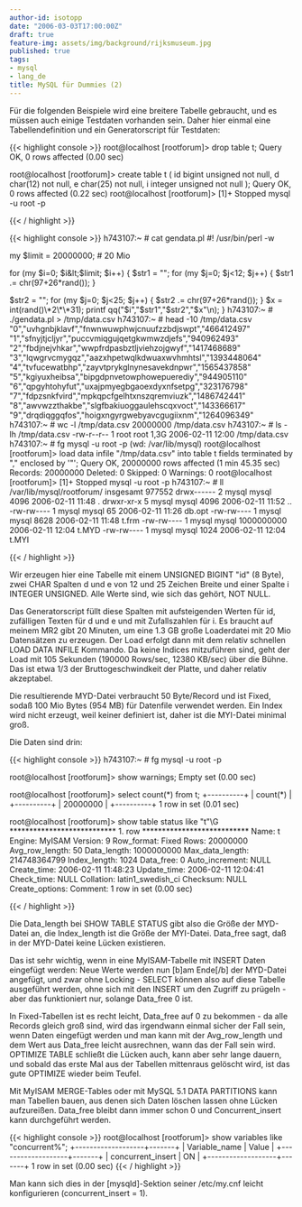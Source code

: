 ```yaml
---
author-id: isotopp
date: "2006-03-03T17:00:00Z"
draft: true
feature-img: assets/img/background/rijksmuseum.jpg
published: true
tags:
- mysql
- lang_de
title: MySQL für Dummies (2)
---
```

Für die folgenden Beispiele wird eine breitere Tabelle gebraucht, und es müssen auch einige Testdaten vorhanden sein. Daher hier einmal eine Tabellendefinition und ein Generatorscript für Testdaten:


{{< highlight console >}}
root@localhost [rootforum]> drop table t;
Query OK, 0 rows affected (0.00 sec)

root@localhost [rootforum]> create table t ( id bigint unsigned not null, d char(12) not null, e char(25) not null, i integer unsigned not null );
Query OK, 0 rows affected (0.22 sec)
root@localhost [rootforum]>
[1]+  Stopped                 mysql -u root -p

{{< / highlight >}}



{{< highlight console >}}
h743107:~ # cat gendata.pl
#! /usr/bin/perl -w

my $limit = 20000000; # 20 Mio

for (my $i=0; $i&lt;$limit; $i++) {
  $str1 = "";
  for (my $j=0; $j&lt;12; $j++) {
    $str1 .= chr(97+26\*rand());
  }

  $str2 = "";
  for (my $j=0; $j&lt;25; $j++) {
    $str2 .= chr(97+26\*rand());
  }
  $x = int(rand()\*2\*\*31);
  printf qq("$i","$str1","$str2","$x"\n);
}
h743107:~ # ./gendata.pl > /tmp/data.csv
h743107:~ # head -10 /tmp/data.csv
"0","uvhgnbjklavf","fnwnwuwphwjcnuufzzbdjswpt","466412497"
"1","sfnyjtjcljyr","puccvmiqgujqetgkwmwzdjefs","940962493"
"2","fbdjnejvhkar","wwpfrdpasbztljviehzojgwyf","1417468689"
"3","lqwgrvcmygqz","aazxhpetwqlkdwuaxwvhmhtsl","1393448064"
"4","tvfucewatbhp","zayvtprykglnynesavekdnpwr","1565437858"
"5","kgiyuxheibsa","bipgdpnvetowphowepuerediy","944905110"
"6","qpgyhtohyfut","uxajpmyegbgaoexdyxnfsetpg","323176798"
"7","fdpzsnkfvird","mpkqpcfgelhtxnszqremviuzk","1486742441"
"8","awvwzzthakbe","slgfbakiuoggaulehscqxvoct","143366617"
"9","drqdiqggqfos","hoigxngyrgwebyavcgugiixnm","1264096349"
h743107:~ # wc -l /tmp/data.csv
20000000 /tmp/data.csv
h743107:~ # ls -lh /tmp/data.csv
-rw-r--r--  1 root root 1,3G 2006-02-11 12:00 /tmp/data.csv
h743107:~ # fg
mysql -u root -p        (wd: /var/lib/mysql)
root@localhost [rootforum]> load data infile "/tmp/data.csv" into table t fields terminated by "," enclosed by '"';
Query OK, 20000000 rows affected (1 min 45.35 sec)
Records: 20000000  Deleted: 0  Skipped: 0  Warnings: 0
root@localhost [rootforum]>
[1]+  Stopped                 mysql -u root -p
h743107:~ # ll /var/lib/mysql/rootforum/
insgesamt 977552
drwx------  2 mysql mysql       4096 2006-02-11 11:48 .
drwxr-xr-x  5 mysql mysql       4096 2006-02-11 11:52 ..
-rw-rw----  1 mysql mysql         65 2006-02-11 11:26 db.opt
-rw-rw----  1 mysql mysql       8628 2006-02-11 11:48 t.frm
-rw-rw----  1 mysql mysql 1000000000 2006-02-11 12:04 t.MYD
-rw-rw----  1 mysql mysql       1024 2006-02-11 12:04 t.MYI

{{< / highlight >}}


Wir erzeugen hier eine Tabelle mit einem UNSIGNED BIGINT "id" (8 Byte), zwei CHAR Spalten d und e von 12 und 25 Zeichen Breite und einer Spalte i INTEGER UNSIGNED. Alle Werte sind, wie sich das gehört, NOT NULL.

Das Generatorscript füllt diese Spalten mit aufsteigenden Werten für id, zufälligen Texten für d und e und mit Zufallszahlen für i. Es braucht auf meinem MR2 gibt 20 Minuten, um eine 1.3 GB große Loaderdatei mit 20 Mio Datensätzen zu erzeugen. Der Load erfolgt dann mit dem relativ schnellen LOAD DATA INFILE Kommando. Da keine Indices mitzuführen sind, geht der Load mit 105 Sekunden (190000 Rows/sec, 12380 KB/sec) über die Bühne. Das ist etwa 1/3 der Bruttogeschwindkeit der Platte, und daher relativ akzeptabel.

Die resultierende MYD-Datei verbraucht 50 Byte/Record und ist Fixed, sodaß 100 Mio Bytes (954 MB) für Datenfile verwendet werden. Ein Index wird nicht erzeugt, weil keiner definiert ist, daher ist die MYI-Datei minimal groß.

Die Daten sind drin:


{{< highlight console >}}
h743107:~ # fg
mysql -u root -p

root@localhost [rootforum]> show warnings;
Empty set (0.00 sec)

root@localhost [rootforum]> select count(\*) from t;
+----------+
| count(\*) |
+----------+
| 20000000 |
+----------+
1 row in set (0.01 sec)

root@localhost [rootforum]> show table status like "t"\G
\*\*\*\*\*\*\*\*\*\*\*\*\*\*\*\*\*\*\*\*\*\*\*\*\*\*\* 1. row \*\*\*\*\*\*\*\*\*\*\*\*\*\*\*\*\*\*\*\*\*\*\*\*\*\*\*
           Name: t
         Engine: MyISAM
        Version: 9
     Row_format: Fixed
           Rows: 20000000
 Avg_row_length: 50
    Data_length: 1000000000
Max_data_length: 214748364799
   Index_length: 1024
      Data_free: 0
 Auto_increment: NULL
    Create_time: 2006-02-11 11:48:23
    Update_time: 2006-02-11 12:04:41
     Check_time: NULL
      Collation: latin1_swedish_ci
       Checksum: NULL
 Create_options:
        Comment:
1 row in set (0.00 sec)

{{< / highlight >}}


Die Data_length bei SHOW TABLE STATUS gibt also die Größe der MYD-Datei an, die Index_length ist die Größe der MYI-Datei. Data_free sagt, daß in der MYD-Datei keine Lücken existieren.

Das ist sehr wichtig, wenn in eine MyISAM-Tabelle mit INSERT Daten eingefügt werden: Neue Werte werden nun [b]am Ende[/b] der MYD-Datei angefügt, und zwar ohne Locking - SELECT können also auf diese Tabelle ausgeführt werden, ohne sich mit den INSERT um den Zugriff zu prügeln - aber das funktioniert nur, solange Data_free 0 ist.

In Fixed-Tabellen ist es recht leicht, Data_free auf 0 zu bekommen - da alle Records gleich groß sind, wird das irgendwann einmal sicher der Fall sein, wenn Daten eingefügt werden und man kann mit der Avg_row_length und dem Wert aus Data_free leicht ausrechnen, wann das der Fall sein wird. OPTIMIZE TABLE schließt die Lücken auch, kann aber sehr lange dauern, und sobald das erste Mal aus der Tabellen mittenraus gelöscht wird, ist das gute OPTIMIZE wieder beim Teufel.

Mit MyISAM MERGE-Tables oder mit MySQL 5.1 DATA PARTITIONS kann man Tabellen bauen, aus denen sich Daten löschen lassen ohne Lücken aufzureißen. Data_free bleibt dann immer schon 0 und Concurrent_insert kann durchgeführt werden.


{{< highlight console >}}
root@localhost [rootforum]> show variables like "concurrent%";
+-------------------+-------+
| Variable_name     | Value |
+-------------------+-------+
| concurrent_insert | ON    |
+-------------------+-------+
1 row in set (0.00 sec)
{{< / highlight >}}


Man kann sich dies in der [mysqld]-Sektion seiner /etc/my.cnf leicht konfigurieren (concurrent_insert = 1).
